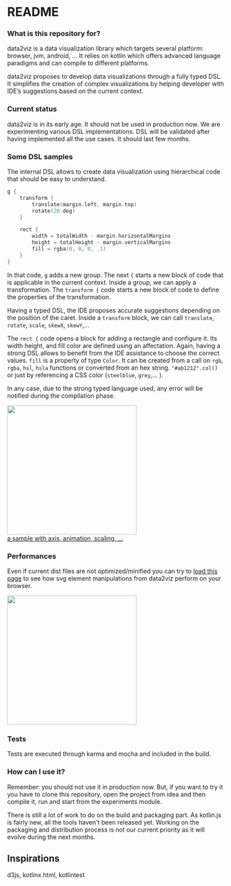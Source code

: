 # README #

### What is this repository for? ###

data2viz is a data visualization library which targets several platform: browser, jvm, android, ... It relies on
kotlin which offers advanced language paradigms and can compile to different platforms.

data2viz proposes to develop data visualizations through a fully typed DSL. It simplifies the creation of complex
 visualizations by helping developer with IDE’s suggestions based on the current context.

### Current status

data2viz is in its early age. It should not be used in production now. We are experimenting various DSL
 implementations. DSL will be validated after having implemented all the use cases. It should last few months.


### Some DSL samples

The internal DSL allows to create data visualization using hierarchical
code that should be easy to understand.

```kotlin
g {
    transform {
        translate(margin.left, margin.top)
        rotate(20.deg)
    }

    rect {
        width = totalWidth - margin.horizontalMargins
        height = totalHeight - margin.verticalMargins
        fill = rgba(0, 0, 0, .1)
    }
}
```

In that code, `g` adds a new group. The next `{` starts a new block of code that is
applicable in the current context. Inside a group, we can apply a transformation. The
`transform {` code starts a new block of code to define the properties of the transformation.

Having a typed DSL, the IDE proposes accurate suggestions depending on the position of
  the caret. Inside a `transform` block, we can call `translate`, `rotate`, `scale`,
  `skewX`, `skewY`,...

The `rect {` code opens a block for adding a rectangle and configure it. Its width
height, and fill color are defined using an affectation. Again, having a strong DSL
allows to benefit from the IDE assistance to choose the correct values. `fill` is a
property of type `Color`. It can be created from a call on `rgb`, `rgba`, `hsl`, `hsla` functions
 or converted from an hex string. `"#ab1212".col()` or just by referencing a CSS color
 (`steelblue`, `grey`,... ).

In any case, due to the strong typed language used, any error will be notified during the
compilation phase.

<a href="http://data2viz.io/dist/chart.html">
 <img src="http://data2viz.io/img/chart.png" width="300">
 <br>a sample with axis, animation, scaling, ...
</a>

### Performances

Even if current dist files are not optimized/minified you can try to
[load this page](http://data2viz.io/dist/svgperfs.html)
 to see how svg element manipulations from data2viz perform on your browser.

<a href="http://data2viz.io/dist/svgperfs.html">
 <img src="http://data2viz.io/img/perfs.png" width="300">
</a>


### Tests
Tests are executed through karma and mocha and included in the build.

### How can I use it?

Remember: you should not use it in production now.  But, if you want to try it
 you have to clone this repository, open the project from idea and then
 compile it, run and start from the experiments module.

There is still a lot of work to do on the build and packaging part. As
kotlin.js is fairly new, all the tools haven't been released yet. Working
on the packaging and distribution process is not our current priority as
it will evolve during the next months.

## Inspirations
d3js, kotlinx.html, kotlintest
